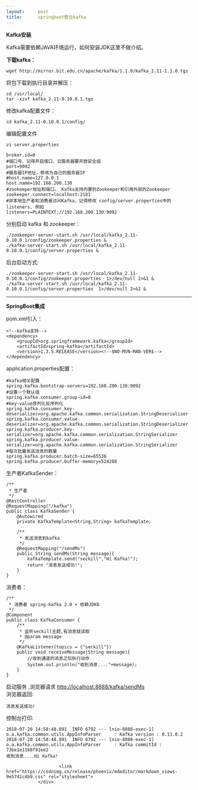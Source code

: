 ```yaml
---
layout:     post
title:      springboot整合kafka
---
```

<div id="article_content" class="article_content clearfix csdn-tracking-statistics" data-pid="blog" data-mod="popu_307" data-dsm="post">
								            <div id="content_views" class="markdown_views prism-atom-one-dark">
							<!-- flowchart 箭头图标 勿删 -->
							<svg xmlns="http://www.w3.org/2000/svg" style="display: none;"><path stroke-linecap="round" d="M5,0 0,2.5 5,5z" id="raphael-marker-block" style="-webkit-tap-highlight-color: rgba(0, 0, 0, 0);"></path></svg>
							<p><strong>Kafka安装</strong></p>

<p>Kafka需要依赖JAVA环境运行，如何安装JDK这里不做介绍。</p>

<p><strong>下载kafka：</strong></p>



<pre class="prettyprint"><code class=" hljs avrasm">wget http://mirror<span class="hljs-preprocessor">.bit</span><span class="hljs-preprocessor">.edu</span><span class="hljs-preprocessor">.cn</span>/apache/kafka/<span class="hljs-number">1.1</span><span class="hljs-number">.0</span>/kafka_2<span class="hljs-number">.11</span>-<span class="hljs-number">1.1</span><span class="hljs-number">.0</span><span class="hljs-preprocessor">.tgz</span></code></pre>

<p>将包下载到执行目录并解压：</p>



<pre class="prettyprint"><code class=" hljs lasso">cd /usr/<span class="hljs-built_in">local</span><span class="hljs-subst">/</span>
tar <span class="hljs-attribute">-xzvf</span> kafka_2<span class="hljs-number">.11</span><span class="hljs-subst">-</span><span class="hljs-number">0.10</span><span class="hljs-number">.0</span><span class="hljs-number">.1</span><span class="hljs-built_in">.</span>tgz </code></pre>

<p>修改kafka配置文件：</p>



<pre class="prettyprint"><code class=" hljs bash"><span class="hljs-built_in">cd</span> kafka_2.<span class="hljs-number">11</span>-<span class="hljs-number">0.10</span>.<span class="hljs-number">0.1</span>/config/</code></pre>

<p>编辑配置文件</p>

<pre class="prettyprint"><code class=" hljs axapta">vi <span class="hljs-keyword">server</span>.properties</code></pre>



<pre class="prettyprint"><code class=" hljs vala">broker.id=<span class="hljs-number">0</span>
<span class="hljs-preprocessor">#端口号、记得开启端口，云服务器要开放安全组</span>
port=<span class="hljs-number">9092</span>
<span class="hljs-preprocessor">#服务器IP地址，修改为自己的服务器IP</span>
<span class="hljs-preprocessor">#host.name=127.0.0.1</span>
host.name=<span class="hljs-number">192.168</span><span class="hljs-number">.200</span><span class="hljs-number">.130</span>
<span class="hljs-preprocessor">#zookeeper地址和端口， Kafka支持内置的Zookeeper和引用外部的Zookeeper</span>
zookeeper.connect=localhost:<span class="hljs-number">2181</span>
<span class="hljs-preprocessor">#非本地生产者和消费者访问Kafka，记得修改 config/server.properties中的listeners, 例如</span>
listeners=PLAINTEXT:<span class="hljs-comment">//192.168.200.130:9092</span></code></pre>

<p>分别启动 kafka 和 zookeeper：</p>

<pre class="prettyprint"><code class=" hljs lasso"><span class="hljs-built_in">.</span>/zookeeper<span class="hljs-attribute">-server</span><span class="hljs-attribute">-start</span><span class="hljs-built_in">.</span>sh /usr/<span class="hljs-built_in">local</span>/kafka_2<span class="hljs-number">.11</span><span class="hljs-subst">-</span><span class="hljs-number">0.10</span><span class="hljs-number">.0</span><span class="hljs-number">.1</span>/config/zookeeper<span class="hljs-built_in">.</span>properties <span class="hljs-subst">&amp;</span>
<span class="hljs-built_in">.</span>/kafka<span class="hljs-attribute">-server</span><span class="hljs-attribute">-start</span><span class="hljs-built_in">.</span>sh /usr/<span class="hljs-built_in">local</span>/kafka_2<span class="hljs-number">.11</span><span class="hljs-subst">-</span><span class="hljs-number">0.10</span><span class="hljs-number">.0</span><span class="hljs-number">.1</span>/config/server<span class="hljs-built_in">.</span>properties <span class="hljs-subst">&amp;</span></code></pre>

<p>后台启动方式:</p>



<pre class="prettyprint"><code class=" hljs lasso"><span class="hljs-built_in">.</span>/zookeeper<span class="hljs-attribute">-server</span><span class="hljs-attribute">-start</span><span class="hljs-built_in">.</span>sh /usr/<span class="hljs-built_in">local</span>/kafka_2<span class="hljs-number">.11</span><span class="hljs-subst">-</span><span class="hljs-number">0.10</span><span class="hljs-number">.0</span><span class="hljs-number">.1</span>/config/zookeeper<span class="hljs-built_in">.</span>properties  <span class="hljs-number">1</span><span class="hljs-subst">&gt;</span>/dev/<span class="hljs-built_in">null</span> <span class="hljs-number">2</span><span class="hljs-subst">&gt;&amp;</span><span class="hljs-number">1</span> <span class="hljs-subst">&amp;</span>
<span class="hljs-built_in">.</span>/kafka<span class="hljs-attribute">-server</span><span class="hljs-attribute">-start</span><span class="hljs-built_in">.</span>sh /usr/<span class="hljs-built_in">local</span>/kafka_2<span class="hljs-number">.11</span><span class="hljs-subst">-</span><span class="hljs-number">0.10</span><span class="hljs-number">.0</span><span class="hljs-number">.1</span>/config/server<span class="hljs-built_in">.</span>properties  <span class="hljs-number">1</span><span class="hljs-subst">&gt;</span>/dev/<span class="hljs-built_in">null</span> <span class="hljs-number">2</span><span class="hljs-subst">&gt;&amp;</span><span class="hljs-number">1</span> <span class="hljs-subst">&amp;</span></code></pre>

<hr>

<p><strong>SpringBoot集成</strong></p>

<p>pom.xml引入：</p>

<pre class="prettyprint"><code class=" hljs xml"><span class="hljs-comment">&lt;!--kafka支持--&gt;</span>
<span class="hljs-tag">&lt;<span class="hljs-title">dependency</span>&gt;</span>
    <span class="hljs-tag">&lt;<span class="hljs-title">groupId</span>&gt;</span>org.springframework.kafka<span class="hljs-tag">&lt;/<span class="hljs-title">groupId</span>&gt;</span>
    <span class="hljs-tag">&lt;<span class="hljs-title">artifactId</span>&gt;</span>spring-kafka<span class="hljs-tag">&lt;/<span class="hljs-title">artifactId</span>&gt;</span>
    <span class="hljs-tag">&lt;<span class="hljs-title">version</span>&gt;</span>1.3.5.RELEASE<span class="hljs-tag">&lt;/<span class="hljs-title">version</span>&gt;</span><span class="hljs-comment">&lt;!--$NO-MVN-MAN-VER$--&gt;</span>
<span class="hljs-tag">&lt;/<span class="hljs-title">dependency</span>&gt;</span></code></pre>

<p>application.properties配置：</p>



<pre class="prettyprint"><code class=" hljs avrasm"><span class="hljs-preprocessor">#kafka相关配置</span>
spring<span class="hljs-preprocessor">.kafka</span><span class="hljs-preprocessor">.bootstrap</span>-servers=<span class="hljs-number">192.168</span><span class="hljs-number">.200</span><span class="hljs-number">.130</span>:<span class="hljs-number">9092</span>
<span class="hljs-preprocessor">#设置一个默认组</span>
spring<span class="hljs-preprocessor">.kafka</span><span class="hljs-preprocessor">.consumer</span><span class="hljs-preprocessor">.group</span>-id=<span class="hljs-number">0</span>
<span class="hljs-preprocessor">#key-value序列化反序列化</span>
spring<span class="hljs-preprocessor">.kafka</span><span class="hljs-preprocessor">.consumer</span><span class="hljs-preprocessor">.key</span>-deserializer=org<span class="hljs-preprocessor">.apache</span><span class="hljs-preprocessor">.kafka</span><span class="hljs-preprocessor">.common</span><span class="hljs-preprocessor">.serialization</span><span class="hljs-preprocessor">.StringDeserializer</span>
spring<span class="hljs-preprocessor">.kafka</span><span class="hljs-preprocessor">.consumer</span><span class="hljs-preprocessor">.value</span>-deserializer=org<span class="hljs-preprocessor">.apache</span><span class="hljs-preprocessor">.kafka</span><span class="hljs-preprocessor">.common</span><span class="hljs-preprocessor">.serialization</span><span class="hljs-preprocessor">.StringDeserializer</span>
spring<span class="hljs-preprocessor">.kafka</span><span class="hljs-preprocessor">.producer</span><span class="hljs-preprocessor">.key</span>-serializer=org<span class="hljs-preprocessor">.apache</span><span class="hljs-preprocessor">.kafka</span><span class="hljs-preprocessor">.common</span><span class="hljs-preprocessor">.serialization</span><span class="hljs-preprocessor">.StringSerializer</span>
spring<span class="hljs-preprocessor">.kafka</span><span class="hljs-preprocessor">.producer</span><span class="hljs-preprocessor">.value</span>-serializer=org<span class="hljs-preprocessor">.apache</span><span class="hljs-preprocessor">.kafka</span><span class="hljs-preprocessor">.common</span><span class="hljs-preprocessor">.serialization</span><span class="hljs-preprocessor">.StringSerializer</span>
<span class="hljs-preprocessor">#每次批量发送消息的数量</span>
spring<span class="hljs-preprocessor">.kafka</span><span class="hljs-preprocessor">.producer</span><span class="hljs-preprocessor">.batch</span>-size=<span class="hljs-number">65536</span>
spring<span class="hljs-preprocessor">.kafka</span><span class="hljs-preprocessor">.producer</span><span class="hljs-preprocessor">.buffer</span>-memory=<span class="hljs-number">524288</span></code></pre>

<p>生产者KafkaSender：</p>



<pre class="prettyprint"><code class=" hljs java"><span class="hljs-javadoc">/**
 * 生产者
 */</span>
<span class="hljs-annotation">@RestController</span>
<span class="hljs-annotation">@RequestMapping</span>(<span class="hljs-string">"/kafka"</span>)
<span class="hljs-keyword">public</span> <span class="hljs-class"><span class="hljs-keyword">class</span> <span class="hljs-title">KafkaSender</span> {</span>
    <span class="hljs-annotation">@Autowired</span>
    <span class="hljs-keyword">private</span> KafkaTemplate&lt;String,String&gt; kafkaTemplate;

    <span class="hljs-javadoc">/**
     * 发送消息到kafka
     */</span>
    <span class="hljs-annotation">@RequestMapping</span>(<span class="hljs-string">"/sendMs"</span>)
    <span class="hljs-keyword">public</span> String <span class="hljs-title">sendMs</span>(String message){
        kafkaTemplate.send(<span class="hljs-string">"seckill"</span>,<span class="hljs-string">"Hi Kafka!"</span>);
        <span class="hljs-keyword">return</span> <span class="hljs-string">"消息发送成功!"</span>;
    }
}</code></pre>

<p>消费者：</p>



<pre class="prettyprint"><code class=" hljs java"><span class="hljs-javadoc">/**
 * 消费者 spring-kafka 2.0 + 依赖JDK8
 */</span>
<span class="hljs-annotation">@Component</span>
<span class="hljs-keyword">public</span> <span class="hljs-class"><span class="hljs-keyword">class</span> <span class="hljs-title">KafkaConsumer</span> {</span>
    <span class="hljs-javadoc">/**
     * 监听seckill主题,有消息就读取
     *<span class="hljs-javadoctag"> @param</span> message
     */</span>
    <span class="hljs-annotation">@KafkaListener</span>(topics = {<span class="hljs-string">"seckill"</span>})
    <span class="hljs-keyword">public</span> <span class="hljs-keyword">void</span> <span class="hljs-title">receiveMessage</span>(String message){
        <span class="hljs-comment">//收到通道的消息之后执行动作</span>
        System.out.println(<span class="hljs-string">"收到消息...."</span>+message);
    }
}</code></pre>

<p>启动服务  ,浏览器请求 <a href="http://localhost:8888/kafka/sendMs" rel="nofollow">http://localhost:8888/kafka/sendMs</a> <br>
浏览器返回:</p>



<pre class="prettyprint"><code class=" hljs erlang-repl">消息发送成功<span class="hljs-exclamation_mark">!</span></code></pre>

<p>控制台打印:</p>



<pre class="prettyprint"><code class=" hljs avrasm"><span class="hljs-number">2018</span>-<span class="hljs-number">07</span>-<span class="hljs-number">20</span> <span class="hljs-number">14</span>:<span class="hljs-number">58</span>:<span class="hljs-number">48.891</span>  INFO <span class="hljs-number">6792</span> --- [nio-<span class="hljs-number">8888</span>-exec-<span class="hljs-number">1</span>] o<span class="hljs-preprocessor">.a</span><span class="hljs-preprocessor">.kafka</span><span class="hljs-preprocessor">.common</span><span class="hljs-preprocessor">.utils</span><span class="hljs-preprocessor">.AppInfoParser</span>     : Kafka version : <span class="hljs-number">0.11</span><span class="hljs-number">.0</span><span class="hljs-number">.2</span>
<span class="hljs-number">2018</span>-<span class="hljs-number">07</span>-<span class="hljs-number">20</span> <span class="hljs-number">14</span>:<span class="hljs-number">58</span>:<span class="hljs-number">48.891</span>  INFO <span class="hljs-number">6792</span> --- [nio-<span class="hljs-number">8888</span>-exec-<span class="hljs-number">1</span>] o<span class="hljs-preprocessor">.a</span><span class="hljs-preprocessor">.kafka</span><span class="hljs-preprocessor">.common</span><span class="hljs-preprocessor">.utils</span><span class="hljs-preprocessor">.AppInfoParser</span>     : Kafka commitId : <span class="hljs-number">73</span>be1e1168f91ee2
收到消息...<span class="hljs-preprocessor">.Hi</span> Kafka!</code></pre>            </div>
						<link href="https://csdnimg.cn/release/phoenix/mdeditor/markdown_views-9e5741c4b9.css" rel="stylesheet">
                </div>